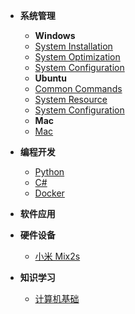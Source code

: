 <!-- docs/_sidebar.md -->
* **系统管理**
  * **Windows**
  * [System Installation](System_Management/Windows/system_installation.md)
  * [System Optimization](System_Management/Windows/system_optimization.md)
  * [System Configuration](System_Management/Windows/system_configuration.md)
  * **Ubuntu**
  * [Common Commands](System_Management/Ubuntu/common_commands.md)  
  * [System Resource](System_Management/Ubuntu/system_resource.md)
  * [System Configuration](System_Management/Ubuntu/system_configuration.md)
  * **Mac**
  * [Mac](System_Management/)
* **编程开发**
  * [Python](Programming_Development/Python.md)
  * [C#](Programming_Development/C#)
  * [Docker]()
* **软件应用**

* **硬件设备**
  * [小米 Mix2s]()
* **知识学习**
  * [计算机基础]()